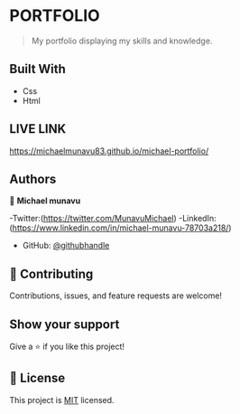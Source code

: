 


# PORTFOLIO 

> My portfolio displaying my skills and knowledge.


## Built With

- Css
- Html

## LIVE LINK
 
 https://michaelmunavu83.github.io/michael-portfolio/

## Authors

👤 **Michael munavu**


-Twitter:(https://twitter.com/MunavuMichael)
-LinkedIn:(https://www.linkedin.com/in/michael-munavu-78703a218/)
- GitHub: [@githubhandle](https://github.com/MICHAELMUNAVU83)

## 🤝 Contributing

Contributions, issues, and feature requests are welcome!



## Show your support

Give a ⭐️ if you like this project!

## 📝 License

This project is [MIT](./MIT.md) licensed.



